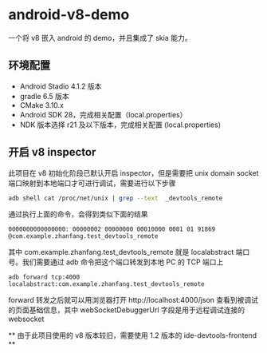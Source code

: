 # android-v8-demo

一个将 v8 嵌入 android 的 demo，并且集成了 skia 能力。

## 环境配置
- Android Stadio 4.1.2 版本
- gradle 6.5 版本
- CMake 3.10.x
- Android SDK 28，完成相关配置（local.properties）
- NDK 版本选择 r21 及以下版本，完成相关配置 (local.properties)

## 开启 v8 inspector
此项目在 v8 初始化阶段已默认开启 inspector，但是需要把 unix domain socket 端口映射到本地端口才可进行调试，需要进行以下步骤
```bash
adb shell cat /proc/net/unix | grep --text  _devtools_remote
```
通过执行上面的命令，会得到类似下面的结果
```
0000000000000000: 00000002 00000000 00010000 0001 01 91869 @com.example.zhanfang.test_devtools_remote
```
其中 com.example.zhanfang.test_devtools_remote 就是 localabstract 端口号。我们需要通过 adb 命令把这个端口转发到本地 PC 的 TCP 端口上
```
adb forward tcp:4000 localabstract:com.example.zhanfang.test_devtools_remote
```
forward 转发之后就可以用浏览器打开 http://localhost:4000/json 查看到被调试的页面基础信息，其中 webSocketDebuggerUrl 字段是用于远程调试连接的 websocket

** 由于此项目使用的 v8 版本较旧，需要使用 1.2 版本的 ide-devtools-frontend **